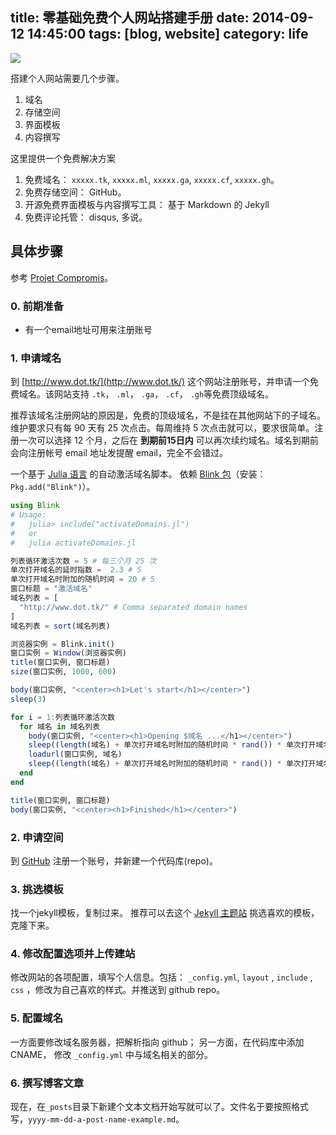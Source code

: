 title: 零基础免费个人网站搭建手册
date: 2014-09-12 14:45:00
tags: [blog, website]
category: life
---

![](/images/hello_notebook.jpg)

搭建个人网站需要几个步骤。

1. 域名
2. 存储空间
3. 界面模板
4. 内容撰写

这里提供一个免费解决方案

<!--more-->

1. 免费域名： `xxxxx.tk`, `xxxxx.ml`, `xxxxx.ga`, `xxxxx.cf`, `xxxxx.gh`。
2. 免费存储空间： GitHub。
3. 开源免费界面模板与内容撰写工具： 基于 Markdown 的 Jekyll
4. 免费评论托管： disqus, 多说。

具体步骤
----

参考 [Projet Compromis](http://projetcompromis.tk/)。

### 0. 前期准备 ###

+ 有一个email地址可用来注册账号

### 1. 申请域名 ###

到 [http://www.dot.tk/](http://www.dot.tk/) 这个网站注册账号，并申请一个免费域名。该网站支持 `.tk`， `.ml`， `.ga`， `.cf`， `.gh`等免费顶级域名。

推荐该域名注册网站的原因是，免费的顶级域名，不是挂在其他网站下的子域名。维护要求只有每 90 天有 25 次点击。每周维持 5 次点击就可以，要求很简单。注册一次可以选择 12 个月，之后在 **到期前15日内** 可以再次续约域名。域名到期前会向注册帐号 email 地址发提醒 email，完全不会错过。

一个基于 [Julia 语言](http://julialang.org/) 的自动激活域名脚本。 依赖 [Blink 包](https://github.com/one-more-minute/Blink.jl)（安装： `Pkg.add("Blink")`）。

```julia
using Blink
# Usage:
#   julia> include("activateDomains.jl")
#   or
#   julia activateDomains.jl

列表循环激活次数 = 5 # 每三个月 25 次
单次打开域名的延时指数 =  2.3 # 5
单次打开域名时附加的随机时间 = 20 # 5
窗口标题 = "激活域名"
域名列表 = [
  "http://www.dot.tk/" # Comma separated domain names
]
域名列表 = sort(域名列表)

浏览器实例 = Blink.init()
窗口实例 = Window(浏览器实例)
title(窗口实例, 窗口标题)
size(窗口实例, 1000, 600)

body(窗口实例, "<center><h1>Let's start</h1></center>")
sleep(3)

for i = 1:列表循环激活次数
  for 域名 in 域名列表
    body(窗口实例, "<center><h1>Opening $域名 ...</h1></center>")
    sleep((length(域名) + 单次打开域名时附加的随机时间 * rand()) * 单次打开域名的延时指数)
    loadurl(窗口实例, 域名)
    sleep((length(域名) + 单次打开域名时附加的随机时间 * rand()) * 单次打开域名的延时指数)
  end
end

title(窗口实例, 窗口标题)
body(窗口实例, "<center><h1>Finished</h1></center>")
```

### 2. 申请空间 ###

到 [GitHub](http://www.github.com) 注册一个账号，并新建一个代码库(repo)。

### 3. 挑选模板 ###

找一个jekyll模板，复制过来。 推荐可以去这个 [Jekyll 主题站](http://jekyllthemes.org/) 挑选喜欢的模板，克隆下来。

### 4. 修改配置选项并上传建站 ###

修改网站的各项配置，填写个人信息。包括： `_config.yml`, `layout` , `include` , `css` ，修改为自己喜欢的样式。并推送到 github repo。

### 5. 配置域名 ###

一方面要修改域名服务器，把解析指向 github； 另一方面，在代码库中添加 CNAME， 修改 `_config.yml` 中与域名相关的部分。

### 6. 撰写博客文章 ###

现在，在`_posts`目录下新建个文本文档开始写就可以了。文件名于要按照格式写，`yyyy-mm-dd-a-post-name-example.md`。
